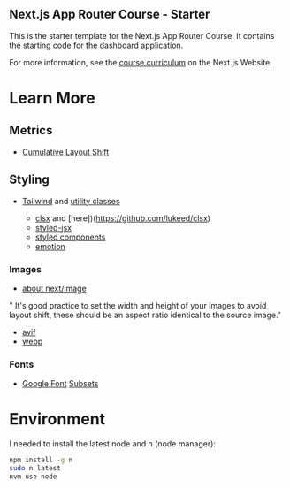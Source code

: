 ## Next.js App Router Course - Starter

This is the starter template for the Next.js App Router Course. It contains the starting code for the dashboard application.

For more information, see the [course curriculum](https://nextjs.org/learn) on the Next.js Website.

# Learn More

## Metrics
 * [Cumulative Layout Shift](https://web.dev/articles/cls)

## Styling
 * [Tailwind](https://nextjs.org/learn/dashboard-app/css-styling) and [utility classes](https://tailwindcss.com/docs/utility-first)

    * [clsx](https://www.npmjs.com/package/clsx) and [here])(https://github.com/lukeed/clsx)
    * [styled-jsx](https://github.com/vercel/styled-jsx)
    * [styled components](https://github.com/vercel/next.js/tree/canary/examples/with-styled-components)
    * [emotion](https://github.com/vercel/next.js/tree/canary/examples/with-emotion)
 
### Images

 * [about next/image](https://nextjs.org/learn/dashboard-app/optimizing-fonts-images)

" It's good practice to set the width and height of your images to avoid layout shift, these should be an aspect ratio identical to the source image."

 * [avif](https://developer.mozilla.org/en-US/docs/Web/Media/Formats/Image_types#avif_image)
 * [webp](https://developer.mozilla.org/en-US/docs/Web/Media/Formats/Image_types#webp)

### Fonts
 * [Google Font](https://fonts.google.com/) [Subsets](https://fonts.google.com/knowledge/glossary/subsetting)

# Environment

I needed to install the latest node and n (node manager):

```sh
npm install -g n
sudo n latest
nvm use node
```

